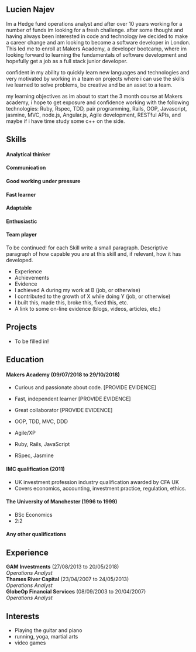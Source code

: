 ## Lucien Najev

Im a Hedge fund operations analyst and after over 10 years working for a number of funds im looking for a fresh challenge. after some thought and having always been interested in code and technology ive decided to make a career change and am looking to become a software developer in London. This led me to enroll at Makers Academy, a developer bootcamp, where im looking forward to learning the fundamentals of software development and hopefully get a job as a full stack junior developer.

confident in my ability to quickly learn new languages and technologies and very motivated by working in a team on projects where i can use the skills ive learned to solve problems, be creative and be an asset to a team.

my learning objectives as im about to start the 3 month course at Makers academy, i hope to get exposure and confidence working with the following technologies: Ruby, Rspec, TDD, pair programming, Rails, OOP, Javascript, jasmine, MVC, node.js, Angular.js, Agile development, RESTful APIs, and maybe if i have time study some c++ on the side.



## Skills

#### Analytical thinker
#### Communication
#### Good working under pressure
#### Fast learner
#### Adaptable
#### Enthusiastic
#### Team player
To be continued! for each Skill write a small paragraph.
Descriptive paragraph of how capable you are at this skill and, if relevant, how it has developed.
- Experience
- Achievements
- Evidence
- I achieved A during my work at B (job, or otherwise)
- I contributed to the growth of X while doing Y (job, or otherwise)
- I built this, made this, broke this, fixed this, etc.
- A link to some on-line evidence (blogs, videos, articles, etc.)

## Projects

- To be filled in!

## Education

#### Makers Academy (09/07/2018 to 29/10/2018)

- Curious and passionate about code. [PROVIDE EVIDENCE]
- Fast, independent learner [PROVIDE EVIDENCE]
- Great collaborator [PROVIDE EVIDENCE]

- OOP, TDD, MVC, DDD
- Agile/XP
- Ruby, Rails, JavaScript
- RSpec, Jasmine

#### IMC qualification (2011)
- UK investment profession industry qualification awarded by CFA UK
- Covers economics, accounting, investment practice, regulation, ethics.

#### The University of Manchester (1996 to 1999)

- BSc Economics
- 2:2


#### Any other qualifications

## Experience

**GAM Investments** (27/08/2013 to 20/05/2018)    
*Operations Analyst*  
**Thames River Capital** (23/04/2007 to 24/05/2013)   
*Operations Analyst*  
**GlobeOp Financial Services** (08/09/2003 to 20/04/2007)   
*Operations Analyst*  


## Interests

- Playing the guitar and piano
- running, yoga, martial arts
- video games

